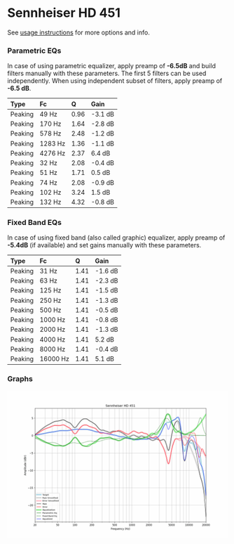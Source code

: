 # Sennheiser HD 451
See [usage instructions](https://github.com/jaakkopasanen/AutoEq#usage) for more options and info.

### Parametric EQs
In case of using parametric equalizer, apply preamp of **-6.5dB** and build filters manually
with these parameters. The first 5 filters can be used independently.
When using independent subset of filters, apply preamp of **-6.5 dB**.

| Type    | Fc      |    Q | Gain    |
|:--------|:--------|:-----|:--------|
| Peaking | 49 Hz   | 0.96 | -3.1 dB |
| Peaking | 170 Hz  | 1.64 | -2.8 dB |
| Peaking | 578 Hz  | 2.48 | -1.2 dB |
| Peaking | 1283 Hz | 1.36 | -1.1 dB |
| Peaking | 4276 Hz | 2.37 | 6.4 dB  |
| Peaking | 32 Hz   | 2.08 | -0.4 dB |
| Peaking | 51 Hz   | 1.71 | 0.5 dB  |
| Peaking | 74 Hz   | 2.08 | -0.9 dB |
| Peaking | 102 Hz  | 3.24 | 1.5 dB  |
| Peaking | 132 Hz  | 4.32 | -0.8 dB |

### Fixed Band EQs
In case of using fixed band (also called graphic) equalizer, apply preamp of **-5.4dB**
(if available) and set gains manually with these parameters.

| Type    | Fc       |    Q | Gain    |
|:--------|:---------|:-----|:--------|
| Peaking | 31 Hz    | 1.41 | -1.6 dB |
| Peaking | 63 Hz    | 1.41 | -2.3 dB |
| Peaking | 125 Hz   | 1.41 | -1.5 dB |
| Peaking | 250 Hz   | 1.41 | -1.3 dB |
| Peaking | 500 Hz   | 1.41 | -0.5 dB |
| Peaking | 1000 Hz  | 1.41 | -0.8 dB |
| Peaking | 2000 Hz  | 1.41 | -1.3 dB |
| Peaking | 4000 Hz  | 1.41 | 5.2 dB  |
| Peaking | 8000 Hz  | 1.41 | -0.4 dB |
| Peaking | 16000 Hz | 1.41 | 5.1 dB  |

### Graphs
![](./Sennheiser%20HD%20451.png)